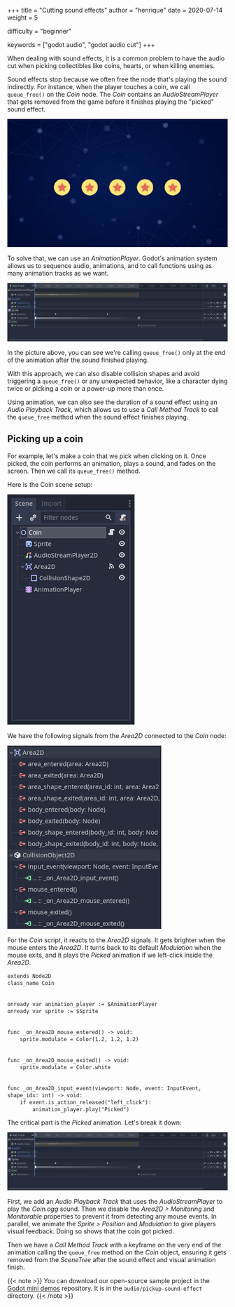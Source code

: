 +++
title = "Cutting sound effects"
author = "henrique"
date = 2020-07-14
weight = 5

difficulty = "beginner"

keywords = ["godot audio", "godot audio cut"]
+++

When dealing with sound effects, it is a common problem to have the audio cut when picking collectibles like coins, hearts, or when killing enemies.

Sound effects stop because we often free the node that's playing the sound indirectly. For instance, when the player touches a coin, we call `queue_free()` on the _Coin_ node. The _Coin_ contains an _AudioStreamPlayer_ that gets removed from the game before it finishes playing the "picked" sound effect.

![Screenshot of a Godot demo with five aligned coins](coin-demo.png)

To solve that, we can use an _AnimationPlayer_. Godot's animation system allows us to sequence audio, animations, and to call functions using as many animation tracks as we want.

![The Picked animation](03.picked-animation.png)

In the picture above, you can see we're calling `queue_free()` only at the end of the animation after the sound finished playing.

With this approach, we can also disable collision shapes and avoid triggering a `queue_free()` or any unexpected behavior, like a character dying twice or picking a coin or a power-up more than once.

Using animation, we can also see the duration of a sound effect using an _Audio Playback Track_, which allows us to use a _Call Method Track_ to call the `queue_free` method when the sound effect finishes playing.

## Picking up a coin

For example, let's make a coin that we pick when clicking on it. Once picked, the coin performs an animation, plays a sound, and fades on the screen. Then we call its `queue_free()` method.

Here is the Coin scene setup:

![Coin scene hierarchy](01.coin-scene-setup.png)

We have the following signals from the _Area2D_ connected to the _Coin_ node:

![Area2D signals connections](02.area-signals-connections.png)

For the _Coin_ script, it reacts to the _Area2D_ signals. It gets brighter when the mouse enters the _Area2D_. It turns back to its default _Modulation_ when the mouse exits, and it plays the _Picked_ animation if we left-click inside the _Area2D_.

```
extends Node2D
class_name Coin


onready var animation_player := $AnimationPlayer
onready var sprite := $Sprite


func _on_Area2D_mouse_entered() -> void:
	sprite.modulate = Color(1.2, 1.2, 1.2)


func _on_Area2D_mouse_exited() -> void:
	sprite.modulate = Color.white


func _on_Area2D_input_event(viewport: Node, event: InputEvent, shape_idx: int) -> void:
	if event.is_action_released("left_click"):
		animation_player.play("Picked")
```

The critical part is the _Picked_ animation. Let's break it down:

![The Picked animation](03.picked-animation.png)

First, we add an _Audio Playback Track_ that uses the _AudioStreamPlayer_ to play the _Coin.ogg_ sound. Then we disable the _Area2D > Monitoring_ and _Monitorable_ properties to prevent it from detecting any mouse events. In parallel, we animate the _Sprite > Position_ and _Modulation_ to give players visual feedback. Doing so shows that the coin got picked. 

Then we have a _Call Method Track_ with a keyframe on the very end of the animation calling the `queue_free` method on the _Coin_ object, ensuring it gets removed from the _SceneTree_ after the sound effect and visual animation finish.

{{< note >}}
You can download our open-source sample project in the [Godot mini demos](https://github.com/GDQuest/godot-mini-tuts-demos) repository. It is in the `audio/pickup-sound-effect` directory.
{{< /note >}}
